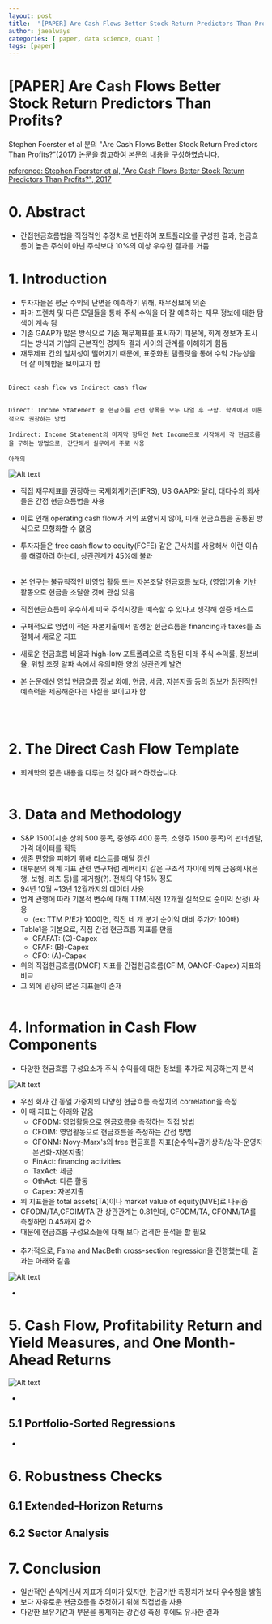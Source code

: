 ```yaml
---
layout: post
title:  "[PAPER] Are Cash Flows Better Stock Return Predictors Than Profits?"
author: jaealways
categories: [ paper, data science, quant ]
tags: [paper]
---
```



# [PAPER] Are Cash Flows Better Stock Return Predictors Than Profits? 

Stephen Foerster et al 분의 "Are Cash Flows Better Stock Return Predictors Than Profits?"(2017) 논문을 참고하여 본문의 내용을 구성하였습니다.

[reference: Stephen Foerster et al, "Are Cash Flows Better Stock Return Predictors Than Profits?", 2017](https://deliverypdf.ssrn.com/delivery.php?ID=975094099100006027070070069079112028118048034028083053113065073025103006067105094087000019119031026058055083030124109002019083027027021084004066066116010006034044002080112070117010087115086116001064069002092074070093029089082120065028111076004&EXT=pdf&INDEX=TRUE)


# 0. Abstract

- 간접현금흐름법을 직접적인 추정치로 변환하여 포트폴리오를 구성한 결과, 현금흐름이 높은 주식이 아닌 주식보다 10%의 이상 우수한 결과를 거둠

# 1. Introduction

- 투자자들은 평균 수익의 단면을 예측하기 위해, 재무정보에 의존
- 파마 프렌치 및 다른 모델들을 통해 주식 수익을 더 잘 예측하는 재무 정보에 대한 탐색이 계속 됨
- 기존 GAAP가 많은 방식으로 기존 재무제표를 표시하기 떄문에, 회계 정보가 표시되는 방식과 기업의 근본적인 경제적 결과 사이의 관계를 이해하기 힘듬
- 재무제표 간의 일치성이 떨어지기 때문에, 표준화된 탬플릿을 통해 수익 가능성을 더 잘 이해함을 보이고자 함
<br><br>

```
Direct cash flow vs Indirect cash flow


Direct: Income Statement 중 현금흐름 관련 항목을 모두 나열 후 구함. 학계에서 이론적으로 권장하는 방법

Indirect: Income Statement의 마지막 항목인 Net Income으로 시작해서 각 현금흐름을 구하는 방법으로, 간단해서 실무에서 주로 사용

아래의 

```
![Alt text](Image/2023-09-20-Are-Cash-Flows-Better-Stock-Return-Predictors-Than-Profits/image.png)



- 직접 재무제표를 권장하는 국제회계기준(IFRS), US GAAP와 달리, 대다수의 회사들은 간접 현금흐름법을 사용
- 이로 인해 operating cash flow가 거의 포함되지 않아, 미래 현금흐름을 공통된 방식으로 모형화할 수 없음
- 투자자들은 free cash flow to equity(FCFE) 같은 근사치를 사용해서 이런 이슈를 해결하려 하는데, 상관관계가 45%에 불과
<br><br>

- 본 연구는 불규칙적인 비영업 활동 또는 자본조달 현금흐름 보다, (영업)기술 기반 활동으로 현금을 조달한 것에 관심 있음
- 직접현금흐름이 우수하게 미국 주식시장을 예측할 수 있다고 생각해 실증 테스트
- 구체적으로 영업이 적은 자본지출에서 발생한 현금흐름을 financing과 taxes를 조절해서 새로운 지표 
- 새로운 현금흐름 비율과 high-low 포트폴리오로 측정된 미래 주식 수익률, 정보비율, 위험 조정 알파 속에서 유의미한 양의 상관관계 발견
- 본 논문에선 영업 현금흐름 정보 외에, 현금, 세금, 자본지출 등의 정보가 점진적인 예측력을 제공해준다는 사실을 보이고자 함

<br><br>

# 2. The Direct Cash Flow Template 

- 회계학의 깊은 내용을 다루는 것 같아 패스하겠습니다.
<br><br>

# 3. Data and Methodology

- S&P 1500(시총 상위 500 종목, 중형주 400 종목, 소형주 1500 종목)의 펀더멘탈, 가격 데이터를 획득
- 생존 편향을 피하기 위해 리스트를 매달 갱신
- 대부분의 회계 지표 관련 연구처럼 레버리지 같은 구조적 차이에 의해 금융회사(은행, 보험, 리츠 등)를 제거함(?). 전체의 약 15% 정도
- 94년 10월 ~13년 12월까지의 데이터 사용
- 업계 관행에 따라 기본적 변수에 대해 TTM(직전 12개월 실적으로 순이익 산정) 사용
    - (ex: TTM P/E가 100이면, 직전 네 개 분기 순이익 대비 주가가 100배)
- Table1을 기본으로, 직접 간접 현금흐름 지표를 만듦
    - CFAFAT: (C)-Capex
    - CFAF: (B)-Capex
    - CFO: (A)-Capex
- 위의 직접현금흐름(DMCF) 지표를 간접현금흐름(CFIM, OANCF-Capex) 지표와 비교
- 그 외에 굉장히 많은 지표들이 존재
<br><br>


# 4. Information in Cash Flow Components

- 다양한 현금흐름 구성요소가 주식 수익률에 대한 정보를 추가로 제공하는지 분석

![Alt text](Image/2023-09-20-Are-Cash-Flows-Better-Stock-Return-Predictors-Than-Profits/Table2.png)

- 우선 회사 간 동일 가중치의 다양한 현금흐름 측정치의 correlation을 측정
- 이 때 지표는 아래와 같음
    - CFODM: 영업활동으로 현금흐름을 측정하는 직접 방법
    - CFOIM: 영업활동으로 현금흐름을 측정하는 간접 방법
    - CFONM: Novy-Marx's의 free 현금흐름 지표(순수익+감가상각/상각-운영자본변화-자본지출)
    - FinAct: financing activities
    - TaxAct: 세금
    - OthAct: 다른 활동
    - Capex: 자본지출
- 위 지표들을 total assets(TA)이나 market value of equity(MVE)로 나눠줌
- CFODM/TA,CFOIM/TA 간 상관관계는 0.81인데, CFODM/TA, CFONM/TA를 측정하면 0.45까지 감소
- 때문에 현금흐름 구성요소들에 대해 보다 엄격한 분석을 할 필요
<br><br>
- 추가적으로, Fama and MacBeth cross-section regression을 진행했는데, 결과는 아래와 같음



![Alt text](Image/2023-09-20-Are-Cash-Flows-Better-Stock-Return-Predictors-Than-Profits/Table3.png)

- 

# 5. Cash Flow, Profitability Return and Yield Measures, and One Month-Ahead Returns 

![Alt text](Image/2023-09-20-Are-Cash-Flows-Better-Stock-Return-Predictors-Than-Profits/Table4.png)

- 

## 5.1 Portfolio-Sorted Regressions

- 

# 6. Robustness Checks 

## 6.1 Extended-Horizon Returns

## 6.2 Sector Analysis

# 7. Conclusion

- 일반적인 손익계산서 지표가 의미가 있지만, 현금기반 측정치가 보다 우수함을 밝힘
- 보다 자유로운 현금흐름을 추정하기 위해 직접법을 사용
- 다양한 보유기간과 부문을 통제하는 강건성 측정 후에도 유사한 결과